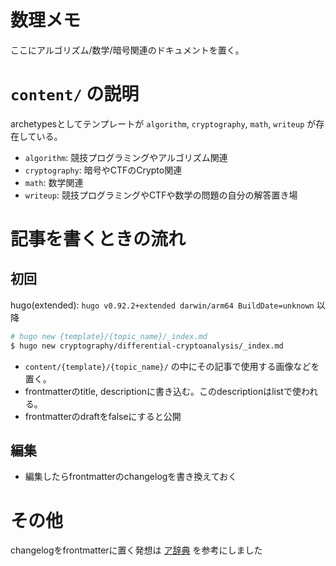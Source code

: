 # 数理メモ

ここにアルゴリズム/数学/暗号関連のドキュメントを置く。

# `content/` の説明

archetypesとしてテンプレートが `algorithm`, `cryptography`, `math`, `writeup` が存在している。

- `algorithm`: 競技プログラミングやアルゴリズム関連
- `cryptography`: 暗号やCTFのCrypto関連
- `math`: 数学関連
- `writeup`: 競技プログラミングやCTFや数学の問題の自分の解答置き場

# 記事を書くときの流れ

## 初回

hugo(extended): `hugo v0.92.2+extended darwin/arm64 BuildDate=unknown` 以降

```sh
# hugo new {template}/{topic_name}/_index.md
$ hugo new cryptography/differential-cryptoanalysis/_index.md
```

- `content/{template}/{topic_name}/` の中にその記事で使用する画像などを置く。
- frontmatterのtitle, descriptionに書き込む。このdescriptionはlistで使われる。
- frontmatterのdraftをfalseにすると公開

## 編集

- 編集したらfrontmatterのchangelogを書き換えておく

# その他

changelogをfrontmatterに置く発想は [ア辞典](https://github.com/noshi91/algorithm-encyclopedia) を参考にしました
